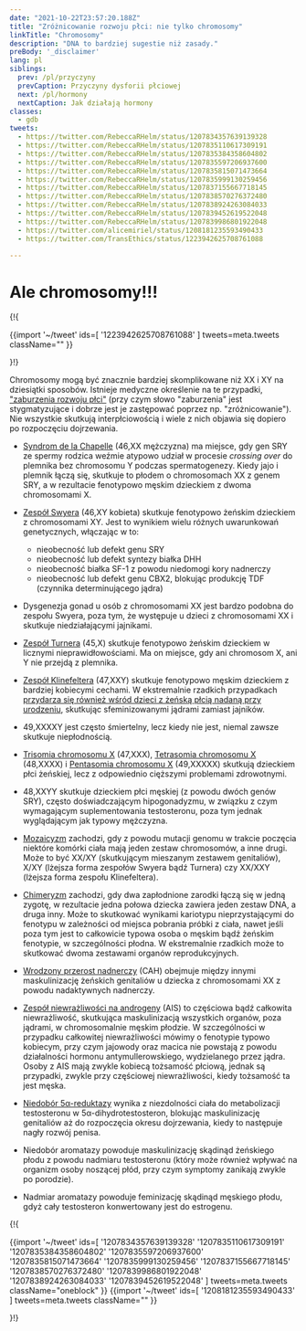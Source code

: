 ```yaml
---
date: "2021-10-22T23:57:20.188Z"
title: "Zróżnicowanie rozwoju płci: nie tylko chromosomy"
linkTitle: "Chromosomy"
description: "DNA to bardziej sugestie niż zasady."
preBody: '_disclaimer'
lang: pl
siblings:
  prev: /pl/przyczyny
  prevCaption: Przyczyny dysforii płciowej
  next: /pl/hormony
  nextCaption: Jak działają hormony
classes:
  - gdb
tweets:
  - https://twitter.com/RebeccaRHelm/status/1207834357639139328
  - https://twitter.com/RebeccaRHelm/status/1207835110617309191
  - https://twitter.com/RebeccaRHelm/status/1207835384358604802
  - https://twitter.com/RebeccaRHelm/status/1207835597206937600
  - https://twitter.com/RebeccaRHelm/status/1207835815071473664
  - https://twitter.com/RebeccaRHelm/status/1207835999130259456
  - https://twitter.com/RebeccaRHelm/status/1207837155667718145
  - https://twitter.com/RebeccaRHelm/status/1207838570276372480
  - https://twitter.com/RebeccaRHelm/status/1207838924263084033
  - https://twitter.com/RebeccaRHelm/status/1207839452619522048
  - https://twitter.com/RebeccaRHelm/status/1207839986801922048
  - https://twitter.com/alicemiriel/status/1208181235593490433
  - https://twitter.com/TransEthics/status/1223942625708761088

---
```


# Ale chromosomy!!!

{!{ <div class="gutter">
{{import '~/tweet' ids=[
  '1223942625708761088'
] tweets=meta.tweets className="" }}
<!--
Będę kiedyś żałować, że dopłacałam za ten test, bo był dość kosztowny... ale mam zrobiony kariotyp. Właśnie dostałam wyniki.

Ja – transpłciowa kobieta – mam chromosomy XX.

tłum GC [gender critical] może iść się p***ć
-->
</div>}!}

Chromosomy mogą być znacznie bardziej skomplikowane niż XX i XY na dziesiątki sposobów. Istnieje medyczne określenie na te przypadki, ["zaburzenia rozwoju płci"](https://pl.wikipedia.org/wiki/Zaburzenia_rozwoju_p%C5%82ci) (przy czym słowo "zaburzenia" jest stygmatyzujące i dobrze jest je zastępować poprzez np. "zróżnicowanie"). Nie wszystkie skutkują interpłciowością i wiele z nich objawia się dopiero po rozpoczęciu dojrzewania.

- [Syndrom de la Chapelle](https://pl.wikipedia.org/wiki/Syndrom_de_la_Chapelle) (46,XX mężczyzna) ma miejsce, gdy gen SRY ze spermy rodzica weźmie atypowo udział w procesie *crossing over* do plemnika bez chromosomu Y podczas spermatogenezy. Kiedy jajo i plemnik łączą się, skutkuje to płodem o chromosomach XX z genem SRY, a w rezultacie fenotypowo męskim dzieckiem z dwoma chromosomami X.

- [Zespół Swyera](https://pl.wikipedia.org/wiki/Zespół_Swyera) (46,XY kobieta) skutkuje fenotypowo żeńskim dzieckiem z chromosomami XY. Jest to wynikiem wielu różnych uwarunkowań genetycznych, włączając w to:

  - nieobecność lub defekt genu SRY
  - nieobecność lub defekt syntezy białka DHH
  - nieobecność białka SF-1 z powodu niedomogi kory nadnerczy
  - nieobecność lub defekt genu CBX2, blokując produkcję TDF (czynnika determinującego jądra)

- Dysgenezja gonad u osób z chromosomami XX jest bardzo podobna do zespołu Swyera, poza tym, że występuje u dzieci z chromosomami XX i skutkuje niedziałającymi jajnikami.

- [Zespół Turnera](https://pl.wikipedia.org/wiki/Zespół_Turnera) (45,X) skutkuje fenotypowo żeńskim dzieckiem w licznymi nieprawidłowościami. Ma on miejsce, gdy ani chromosom X, ani Y nie przejdą z plemnika.

- [Zespół Klinefeltera](https://pl.wikipedia.org/wiki/Zespół_Klinefeltera) (47,XXY) skutkuje fenotypowo męskim dzieckiem z bardziej kobiecymi cechami. W ekstremalnie rzadkich przypadkach [przydarza się również wśród dzieci z żeńską płcią nadaną przy urodzeniu](https://www.ncbi.nlm.nih.gov/pubmed/15755052), skutkując sfeminizowanymi jądrami zamiast jajników.

- 49,XXXXY jest często śmiertelny, lecz kiedy nie jest, niemal zawsze skutkuje niepłodnością.

- [Trisomia chromosomu X](https://pl.wikipedia.org/wiki/Trisomia_chromosomu_X) (47,XXX), [Tetrasomia chromosomu X](https://pl.wikipedia.org/wiki/Tetrasomia_chromosomu_X) (48,XXXX) i [Pentasomia chromosomu X](https://pl.wikipedia.org/wiki/Pentasomia_chromosomu_X) (49,XXXXX) skutkują dzieckiem płci żeńskiej, lecz z odpowiednio cięższymi problemami zdrowotnymi.

- 48,XXYY skutkuje dzieckiem płci męskiej (z powodu dwóch genów SRY), często doświadczającym hipogonadyzmu, w związku z czym wymagającym suplementowania testosteronu, poza tym jednak wyglądającym jak typowy mężczyzna.

- [Mozaicyzm](https://pl.wikipedia.org/wiki/Mozaicyzm) zachodzi, gdy z powodu mutacji genomu w trakcie poczęcia niektóre komórki ciała mają jeden zestaw chromosomów, a inne drugi. Może to być XX/XY (skutkującym mieszanym zestawem genitaliów), X/XY (lżejsza forma zespołów Swyera bądź Turnera) czy XX/XXY (lżejsza forma zespołu Klinefeltera).

- [Chimeryzm](https://pl.wikipedia.org/wiki/Chimera_(biologia)) zachodzi, gdy dwa zapłodnione zarodki łączą się w jedną zygotę, w rezultacie jedna połowa dziecka zawiera jeden zestaw DNA, a druga inny. Może to skutkować wynikami kariotypu nieprzystającymi do fenotypu w zależności od miejsca pobrania próbki z ciała, nawet jeśli poza tym jest to całkowicie typowa osoba o męskim bądź żeńskim fenotypie, w szczególności płodna. W ekstremalnie rzadkich może to skutkować dwoma zestawami organów reprodukcyjnych.

- [Wrodzony przerost nadnerczy](https://pl.wikipedia.org/wiki/Wrodzony_przerost_nadnerczy) (CAH) obejmuje między innymi maskulinizację żeńskich genitaliów u dziecka z chromosomami XX z powodu nadaktywnych nadnerczy.

- [Zespół niewrażliwości na androgeny](https://pl.wikipedia.org/wiki/Zesp%C3%B3%C5%82_niewra%C5%BCliwo%C5%9Bci_na_androgeny) (AIS) to częściowa bądź całkowita niewrażliwość, skutkująca maskulinizacją wszystkich organów, poza jądrami, w chromosomalnie męskim płodzie. W szczególności w przypadku całkowitej niewrażliwości mówimy o fenotypie typowo kobiecym, przy czym jajowody oraz macica nie powstają z powodu działalności hormonu antymullerowskiego, wydzielanego przez jądra. Osoby z AIS mają zwykle kobiecą tożsamość płciową, jednak są przypadki, zwykle przy częściowej niewrażliwości, kiedy tożsamość ta jest męska.

- [Niedobór 5α-reduktazy](https://pl.wikipedia.org/wiki/Niedob%C3%B3r_5–alfa-reduktazy) wynika z niezdolności ciała do metabolizacji testosteronu w 5α-dihydrotestosteron, blokując maskulinizację genitaliów aż do rozpoczęcia okresu dojrzewania, kiedy to następuje nagły rozwój penisa.

- Niedobór aromatazy powoduje maskulinizację skądinąd żeńskiego płodu z powodu nadmiaru testosteronu (który może również wpływać na organizm osoby noszącej płód, przy czym symptomy zanikają zwykle po porodzie).

- Nadmiar aromatazy powoduje feminizację skądinąd męskiego płodu, gdyż cały testosteron konwertowany jest do estrogenu.

{!{ <div class="span34 center print-span2">
{{import '~/tweet' ids=[
  '1207834357639139328'
  '1207835110617309191'
  '1207835384358604802'
  '1207835597206937600'
  '1207835815071473664'
  '1207835999130259456'
  '1207837155667718145'
  '1207838570276372480'
  '1207839986801922048'
  '1207838924263084033'
  '1207839452619522048'
] tweets=meta.tweets className="oneblock" }}
{{import '~/tweet' ids=[
  '1208181235593490433'
] tweets=meta.tweets className="" }}
<!--
Tutaj przyjazna biolożka z naprzeciwka. Widzę mnóstwo ludzi rozmawiających ostatnio o płci biologicznej i tożsamości płciowej. Wiele osób przedstawia płeć biologiczną jako coś bardzo prostego. Skoro to jest takie proste, znajdźmy biologiczne podstawy. Porozmawiajmy o płci... [wątek]

Jeśli wiesz nieco o biologii, prawdopodobnie powiesz, że płeć determinowana jest przez chromosomy, XX i jesteś kobietą, XY i jesteś mężczyzną. Jest to "płeć chromosomalna", ale czy jest to "płeć biologiczna"? Cóż...

Okazuje się, że jest tylko JEDEN GEN na chromosomie Y który rzeczywiście ma znaczenie dla płci. Zwany jest genem SRY. Podczas rozwoju embrionalnego człowieka białko SRY aktywuje geny związane z płcią męską. Posiadanie genu SRY czyni cię "genetycznie mężczyzną". Ale czy jest to "płeć biologiczna"?

Czasami ten gen SRY odłącza się od chromosomu Y i przyłącza do chromosomu X. Niespodzianka! Masz teraz X z SRY oraz Y bez SRY. Co to znaczy?

Y bez SRY oznacza, że fizycznie jesteś kobietą, chromosomalnie mężczyzną (XY) i genetycznie kobietą (brak SRY). X z SRY oznacza, że fizycznie jesteś mężczyzną, chromosomalnie kobietą (XX) i genetycznie mężczyzną (SRY). Ale płeć biologiczna jest prosta! Musi istnieć jakaś inna odpowiedź.

Geny związane z płcią ostatecznie uruchamiają hormony w specyficznych obszarach ciała, jak i receptory tych hormonów w komórkach. Czy to jest podstawą "płci biologicznej"??

Co to wszystko znaczy?

To znaczy, że możesz być genetycznie mężczyzną bądź kobietą, chromosomalnie mężczyzną bądź kobietą, hormonalnie mężczyzną/kobietą/osobą niebinarną, z komórkami, które słyszą bądź nie to męskie/kobiece/niebinarne wołanie, i wszystko to prowadzi do ciała, które może być męskie/kobiece/niebinarne.

Płeć biologiczna jest skomplikowana. Zanim kogoś dyskryminujesz z powodu "płci biologicznej" i tożsamości, zapytaj siebie: czy widziałeś SWOJE chromosomy? Czy znasz geny ludzi, których kochasz? Hormony ludzi, z którymi pracujesz? Stan ich komórek?

Oczywiście możesz odwołać się do liczb. Powiesz: "większość ludzi jest mężczyzną lub kobietą". Tylko że jako profesorka biologii powiem ci...

Powodem, dla którego moi studenci nie sprawdzają swoich chromosomów w trakcie moich zajęć, jest to, że mogliby dowiedzieć się, że ich płeć chromosomalna nie odpowiada ich płci fizycznej, no i środek zadania za 10 punktów TO NIE JEST DOBRY MOMENT, by się tego dowiedzieć.

———

@RebeccaRHelm Jako również nauczycielka genetyki, to jest ten sam powód, dla którego mój wydział zaprzestał testowania chromosomów w laboratorium. Naprawdę fajny eksperyment mógłby przerodzić się w facetów dostających świra, bo mają XXY, itp.
-->
</div>}!}
